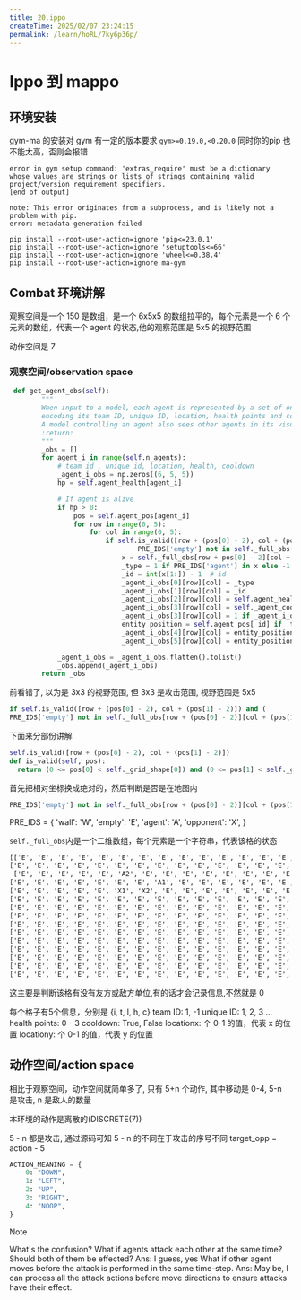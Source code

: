 ```yaml
---
title: 20.ippo
createTime: 2025/02/07 23:24:15
permalink: /learn/hoRL/7ky6p36p/
---
```

# Ippo 到 mappo

## 环境安装

gym-ma 的安装对 gym 有一定的版本要求
`gym>=0.19.0,<0.20.0`
同时你的pip 也不能太高，否则会报错

```shell
error in gym setup command: 'extras_require' must be a dictionary whose values are strings or lists of strings containing valid project/version requirement specifiers.
[end of output]
  
note: This error originates from a subprocess, and is likely not a problem with pip.
error: metadata-generation-failed
```

```shell
pip install --root-user-action=ignore 'pip<=23.0.1'
pip install --root-user-action=ignore 'setuptools<=66'
pip install --root-user-action=ignore 'wheel<=0.38.4'
pip install --root-user-action=ignore ma-gym
```

## Combat 环境讲解

观察空间是一个 150 是数组，是一个 6x5x5 的数组拉平的，每个元素是一个 6 个元素的数组，代表一个 agent 的状态,他的观察范围是 5x5 的视野范围

动作空间是 7

### 观察空间/observation space

```python
 def get_agent_obs(self):
        """
        When input to a model, each agent is represented by a set of one-hot binary vectors {i, t, l, h, c}
        encoding its team ID, unique ID, location, health points and cooldown.
        A model controlling an agent also sees other agents in its visual range (5 × 5 surrounding area).
        :return:
        """
        _obs = []
        for agent_i in range(self.n_agents):
            # team id , unique id, location, health, cooldown
            _agent_i_obs = np.zeros((6, 5, 5))
            hp = self.agent_health[agent_i]

            # If agent is alive
            if hp > 0:
                pos = self.agent_pos[agent_i]
                for row in range(0, 5):
                    for col in range(0, 5):
                        if self.is_valid([row + (pos[0] - 2), col + (pos[1] - 2)]) and (
                                PRE_IDS['empty'] not in self._full_obs[row + (pos[0] - 2)][col + (pos[1] - 2)]):
                            x = self._full_obs[row + pos[0] - 2][col + pos[1] - 2]
                            _type = 1 if PRE_IDS['agent'] in x else -1
                            _id = int(x[1:]) - 1  # id
                            _agent_i_obs[0][row][col] = _type
                            _agent_i_obs[1][row][col] = _id
                            _agent_i_obs[2][row][col] = self.agent_health[_id] if _type == 1 else self.opp_health[_id]
                            _agent_i_obs[3][row][col] = self._agent_cool[_id] if _type == 1 else self._opp_cool[_id]
                            _agent_i_obs[3][row][col] = 1 if _agent_i_obs[3][row][col] else -1  # cool/uncool
                            entity_position = self.agent_pos[_id] if _type == 1 else self.opp_pos[_id]
                            _agent_i_obs[4][row][col] = entity_position[0] / self._grid_shape[0]  # x-coordinate
                            _agent_i_obs[5][row][col] = entity_position[1] / self._grid_shape[1]  # y-coordinate

            _agent_i_obs = _agent_i_obs.flatten().tolist()
            _obs.append(_agent_i_obs)
        return _obs
```

前看错了, 以为是 3x3 的视野范围, 但 3x3 是攻击范围, 视野范围是 5x5

```python
if self.is_valid([row + (pos[0] - 2), col + (pos[1] - 2)]) and (
PRE_IDS['empty'] not in self._full_obs[row + (pos[0] - 2)][col + (pos[1] - 2)]):
```

下面来分部份讲解

```python
self.is_valid([row + (pos[0] - 2), col + (pos[1] - 2)])
def is_valid(self, pos):
  return (0 <= pos[0] < self._grid_shape[0]) and (0 <= pos[1] < self._grid_shape[1])
```

首先把相对坐标换成绝对的，然后判断是否是在地图内

```python
PRE_IDS['empty'] not in self._full_obs[row + (pos[0] - 2)][col + (pos[1] - 2)]):
```

PRE_IDS = {
    'wall': 'W',
    'empty': 'E',
    'agent': 'A',
    'opponent': 'X',
}

`self._full_obs`内是一个二维数组，每个元素是一个字符串，代表该格的状态

```txt
[['E', 'E', 'E', 'E', 'E', 'E', 'E', 'E', 'E', 'E', 'E', 'E', 'E', 'E', 'E'],
['E', 'E', 'E', 'E', 'E', 'E', 'E', 'E', 'E', 'E', 'E', 'E', 'E', 'E', 'E'],
 ['E', 'E', 'E', 'E', 'E', 'A2', 'E', 'E', 'E', 'E', 'E', 'E', 'E', 'E', 'E'],
['E', 'E', 'E', 'E', 'E', 'E', 'E', 'A1', 'E', 'E', 'E', 'E', 'E', 'E', 'E' ],
['E', 'E', 'E', 'E', 'E', 'X1', 'X2', 'E', 'E', 'E', 'E', 'E', 'E', 'E', 'E'],
['E', 'E', 'E', 'E', 'E', 'E', 'E', 'E', 'E', 'E', 'E', 'E', 'E', 'E', ' E'],
['E', 'E', 'E', 'E', 'E', 'E', 'E', 'E', 'E', 'E', 'E', 'E', 'E', 'E', 'E'],
['E', 'E', 'E', 'E', 'E', 'E', 'E', 'E', 'E', 'E', 'E', 'E', 'E', 'E', ' E'],
['E', 'E', 'E', 'E', 'E', 'E', 'E', 'E', 'E', 'E', 'E', 'E', 'E', 'E', 'E'],
['E', 'E', 'E', 'E', 'E', 'E', 'E', 'E', 'E', 'E', 'E', 'E', 'E', 'E', ' E'],
['E', 'E', 'E', 'E', 'E', 'E', 'E', 'E', 'E', 'E', 'E', 'E', 'E', 'E', 'E'],
['E', 'E', 'E', 'E', 'E', 'E', 'E', 'E', 'E', 'E', 'E', 'E', 'E', 'E', ' E'],
['E', 'E', 'E', 'E', 'E', 'E', 'E', 'E', 'E', 'E', 'E', 'E', 'E', 'E', 'E'],
['E', 'E', 'E', 'E', 'E', 'E', 'E', 'E', 'E', 'E', 'E', 'E', 'E', 'E', ' E'],
['E', 'E', 'E', 'E', 'E', 'E', 'E', 'E', 'E', 'E', 'E', 'E', 'E', 'E', 'E']]
```

这主要是判断该格有没有友方或敌方单位,有的话才会记录信息,不然就是 0

每个格子有5个信息，分别是 {i, t, l, h, c}
team ID: 1, -1
unique ID: 1, 2, 3 ...
health points: 0 - 3
cooldown: True, False
locationx: 个 0-1 的值，代表 x 的位置
locationy: 个 0-1 的值，代表 y 的位置

## 动作空间/action space

相比于观察空间，动作空间就简单多了, 只有 5+n 个动作, 其中移动是 0-4, 5-n 是攻击, n 是敌人的数量

本环境的动作是离散的(DISCRETE(7))

5 - n 都是攻击, 通过源码可知 5 - n 的不同在于攻击的序号不同
target_opp = action - 5

```python
ACTION_MEANING = {
    0: "DOWN",
    1: "LEFT",
    2: "UP",
    3: "RIGHT",
    4: "NOOP",
}
```

> [!NOTE]
> What's the confusion?
> What if agents attack each other at the same time? Should both of them be effected?
> Ans: I guess, yes
> What if other agent moves before the attack is performed in the same time-step.
> Ans: May be, I can process all the attack actions before move directions to ensure attacks have their effect.
